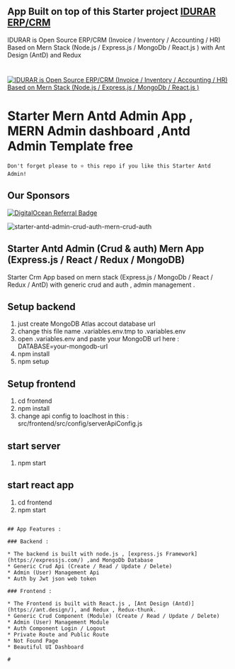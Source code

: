 ## App Built on top of this Starter project [IDURAR ERP/CRM](https://github.com/idurar/erp-crm)
IDURAR is Open Source ERP/CRM (Invoice / Inventory / Accounting / HR) Based on Mern Stack (Node.js / Express.js / MongoDb / React.js ) with Ant Design (AntD) and Redux
<br/>

#
[![
IDURAR is Open Source ERP/CRM (Invoice / Inventory / Accounting / HR) Based on Mern Stack (Node.js / Express.js / MongoDb / React.js )](https://dev-to-uploads.s3.amazonaws.com/uploads/articles/ja242ld9m9z1c6ia7lu5.png)](https://github.com/idurar/idurar-erp-crm)




# Starter Mern Antd Admin App , MERN Admin dashboard ,Antd Admin Template free

```
Don't forget please to ⭐ this repo if you like this Starter Antd Admin!
```

## Our Sponsors

[![DigitalOcean Referral Badge](https://web-platforms.sfo2.digitaloceanspaces.com/WWW/Badge%203.svg)](https://www.digitalocean.com/?refcode=4ead8370b905&utm_campaign=Referral_Invite&utm_medium=Referral_Program&utm_source=badge)


![starter-antd-admin-crud-auth-mern-crud-auth](https://dev-to-uploads.s3.amazonaws.com/uploads/articles/opp4yj177dizyaosah0o.png)


## Starter Antd Admin (Crud & auth) Mern App (Express.js / React / Redux / MongoDB)

Starter Crm App based on mern stack (Express.js / MongoDb / React / Redux / AntD) with generic crud and auth , admin management .


## Setup backend

1) just create MongoDB Atlas accout database url 
2) change this file name .variables.env.tmp to  .variables.env
3) open  .variables.env and paste your MongoDB url here :  DATABASE=your-mongodb-url
4) npm install
5) npm setup

## Setup frontend
1) cd frontend 
2) npm install
3) change api config to loaclhost in this : src/frontend/src/config/serverApiConfig.js
 

## start server
1) npm start

## start react app
1) cd frontend
2) npm start

```

## App Features :

### Backend :

* The backend is built with node.js , [express.js Framework](https://expressjs.com/) ,and MongoDb Database
* Generic Crud Api (Create / Read / Update / Delete)
* Admin (User) Management Api
* Auth by Jwt json web token

### Frontend :

* The Frontend is built with React.js , [Ant Design (Antd)](https://ant.design/), and Redux , Redux-thunk.
* Generic Crud Component (Module) (Create / Read / Update / Delete)
* Admin (User) Management Module
* Auth Component Login / Logout
* Private Route and Public Route
* Not Found Page
* Beautiful UI Dashboard

#
```

<br/>
